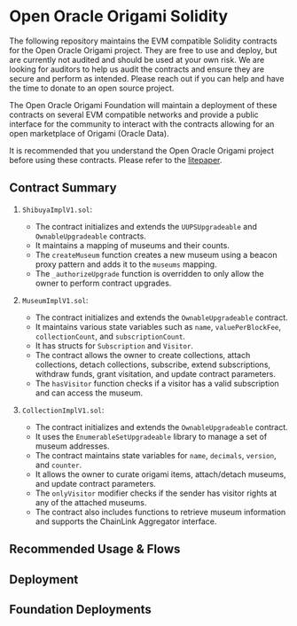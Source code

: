 # Open Oracle Origami Solidity

The following repository maintains the EVM compatible Solidity contracts for the Open Oracle Origami project.
They are free to use and deploy, but are currently not audited and should be used at your own risk.
We are looking for auditors to help us audit the contracts and ensure they are secure and perform as intended. Please reach out if you can help and have the time to donate to an open source project.

The Open Oracle Origami Foundation will maintain a deployment of these contracts on several EVM compatible networks and provide a public interface for the community to interact with the contracts allowing for an open marketplace of Origami (Oracle Data). 

It is recommended that you understand the Open Oracle Origami project before using these contracts. Please refer to the [litepaper](https://docs.google.com/document/d/1CItxoVQetPqNPQGl4WVXbSmwyRgzFTy1660T-WBltH4).

## Contract Summary
1. `ShibuyaImplV1.sol`:
    - The contract initializes and extends the `UUPSUpgradeable` and `OwnableUpgradeable` contracts.
    - It maintains a mapping of museums and their counts.
    - The `createMuseum` function creates a new museum using a beacon proxy pattern and adds it to the `museums` mapping.
    - The `_authorizeUpgrade` function is overridden to only allow the owner to perform contract upgrades.

2. `MuseumImplV1.sol`:
    - The contract initializes and extends the `OwnableUpgradeable` contract.
    - It maintains various state variables such as `name`, `valuePerBlockFee`, `collectionCount`, and `subscriptionCount`.
    - It has structs for `Subscription` and `Visitor`.
    - The contract allows the owner to create collections, attach collections, detach collections, subscribe, extend subscriptions, withdraw funds, grant visitation, and update contract parameters.
    - The `hasVisitor` function checks if a visitor has a valid subscription and can access the museum.

3. `CollectionImplV1.sol`:
    - The contract initializes and extends the `OwnableUpgradeable` contract.
    - It uses the `EnumerableSetUpgradeable` library to manage a set of museum addresses.
    - The contract maintains state variables for `name`, `decimals`, `version`, and `counter`.
    - It allows the owner to curate origami items, attach/detach museums, and update contract parameters.
    - The `onlyVisitor` modifier checks if the sender has visitor rights at any of the attached museums.
    - The contract also includes functions to retrieve museum information and supports the ChainLink Aggregator interface.

## Recommended Usage & Flows

## Deployment

## Foundation Deployments

